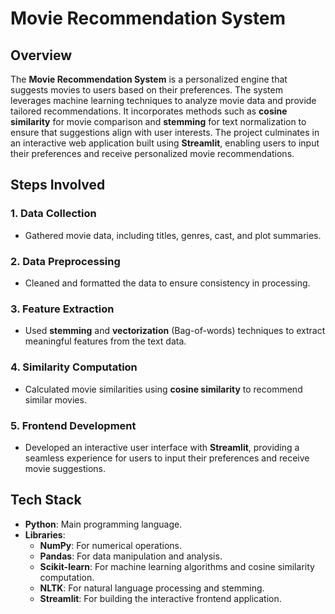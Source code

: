 # Movie Recommendation System

## Overview  
The **Movie Recommendation System** is a personalized engine that suggests movies to users based on their preferences. The system leverages machine learning techniques to analyze movie data and provide tailored recommendations. It incorporates methods such as **cosine similarity** for movie comparison and **stemming** for text normalization to ensure that suggestions align with user interests. The project culminates in an interactive web application built using **Streamlit**, enabling users to input their preferences and receive personalized movie recommendations.

## Steps Involved  

### 1. Data Collection  
- Gathered movie data, including titles, genres, cast, and plot summaries.

### 2. Data Preprocessing  
- Cleaned and formatted the data to ensure consistency in processing.

### 3. Feature Extraction  
- Used **stemming** and **vectorization** (Bag-of-words) techniques to extract meaningful features from the text data.

### 4. Similarity Computation  
- Calculated movie similarities using **cosine similarity** to recommend similar movies.

### 5. Frontend Development  
- Developed an interactive user interface with **Streamlit**, providing a seamless experience for users to input their preferences and receive movie suggestions.

## Tech Stack  
- **Python**: Main programming language.
- **Libraries**:  
  - **NumPy**: For numerical operations.  
  - **Pandas**: For data manipulation and analysis.  
  - **Scikit-learn**: For machine learning algorithms and cosine similarity computation.  
  - **NLTK**: For natural language processing and stemming.  
  - **Streamlit**: For building the interactive frontend application.

